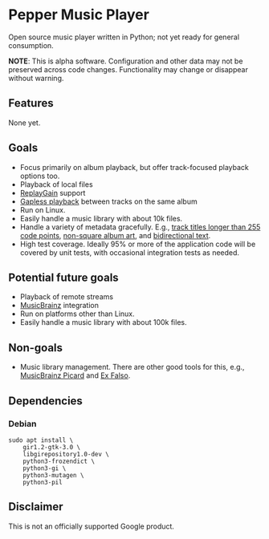 # Pepper Music Player

Open source music player written in Python; not yet ready for general
consumption.

**NOTE**: This is alpha software. Configuration and other data may not be
preserved across code changes. Functionality may change or disappear without
warning.

## Features

None yet.

## Goals

*   Focus primarily on album playback, but offer track-focused playback options
    too.
*   Playback of local files
*   [ReplayGain](https://en.wikipedia.org/wiki/ReplayGain) support
*   [Gapless playback](https://en.wikipedia.org/wiki/Gapless_playback) between
    tracks on the same album
*   Run on Linux.
*   Easily handle a music library with about 10k files.
*   Handle a variety of metadata gracefully. E.g.,
    [track titles longer than 255 code points](https://musicbrainz.org/recording/9685f9b6-9154-414a-9a4a-109dafce92b2),
    [non-square album art](https://en.wikipedia.org/wiki/J-card), and
    [bidirectional text](https://en.wikipedia.org/wiki/Bidirectional_text).
*   High test coverage. Ideally 95% or more of the application code will be
    covered by unit tests, with occasional integration tests as needed.

## Potential future goals

*   Playback of remote streams
*   [MusicBrainz](https://musicbrainz.org/) integration
*   Run on platforms other than Linux.
*   Easily handle a music library with about 100k files.

## Non-goals

*   Music library management. There are other good tools for this, e.g.,
    [MusicBrainz Picard](https://picard.musicbrainz.org/) and
    [Ex Falso](https://quodlibet.readthedocs.io/en/latest/guide/commands/exfalso.html).

## Dependencies

### Debian

```
sudo apt install \
    gir1.2-gtk-3.0 \
    libgirepository1.0-dev \
    python3-frozendict \
    python3-gi \
    python3-mutagen \
    python3-pil
```

## Disclaimer

This is not an officially supported Google product.
